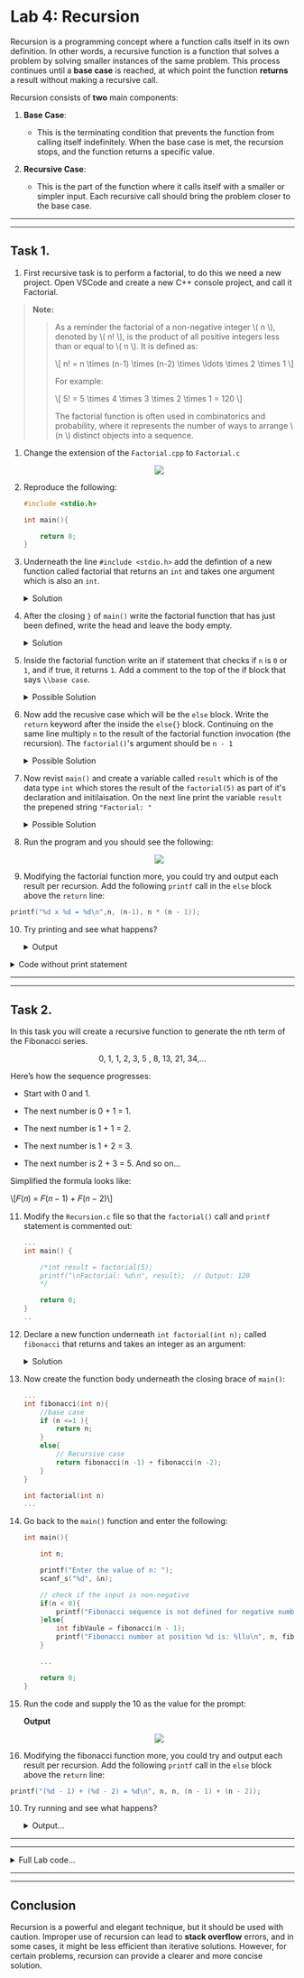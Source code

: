 # Lab 4: Recursion

Recursion is a programming concept where a function calls itself in its own definition. In other words, a recursive function is a function that solves a problem by solving smaller instances of the same problem. This process continues until a **base case** is reached, at which point the function **returns** a result without making a recursive call.

Recursion consists of **two** main components:

1. **Base Case**: 
   - This is the terminating condition that prevents the function from calling itself indefinitely. When the base case is met, the recursion stops, and the function returns a specific value.

2. **Recursive Case**: 
   - This is the part of the function where it calls itself with a smaller or simpler input. Each recursive call should bring the problem closer to the base case.



-----------------------------------
-----------------------------------

## Task 1.

1. First recursive task is to perform a factorial, to do this we need a new project. Open VSCode and create a new C++ console project, and call it Factorial.

>**Note:**
>>
>>    As a reminder the factorial of a non-negative integer \\( n \\), denoted by \\( n! \\), is the product of all positive integers less than or equal to \\( n \\). It is defined as:
>>
>>    \\[ n! = n \times (n-1) \times (n-2) \times \ldots \times 2 \times 1 \\]
>>
>>For example:
>>
>>    \\[ 5! = 5 \times 4 \times 3 \times 2 \times 1 = 120 \\]
>>
>>The factorial function is often used in combinatorics and probability, where it represents the number of ways to arrange \\(n \\) distinct objects into a sequence.


1. Change the extension of the `Factorial.cpp` to `Factorial.c`

    <div align=center>

    ![](./figures/step1.png)

    </div>

2. Reproduce the following:
    ```c
    #include <stdio.h>

    int main(){

        return 0;
    }
    ```

3. Underneath the line `#include <stdio.h>` add the defintion of a new function called factorial that returns an `int` and takes one argument which is also an `int`.
   <details>
   <summary>Solution</summary>

    ```c
    int factorial(int n);
    ```

   </details>

<p></p>

4. After the closing `}` of `main()` write the factorial function that has just been defined, write the head and leave the body empty. 

    <details>
    <summary>Solution</summary>

    ```c
    int main(){
        ...
    }

    int factorial(int n){

    }
    ```

    </details>

5. Inside the factorial function write an if statement that checks if `n` is `0` or `1`, and if true, it returns `1`. Add a comment to the top of the if block that says `\\base case`. 


    <details>
    <summary>Possible Solution</summary>

    ```c
    int factorial(int n) {
        // Base case
        if (n == 0 || n == 1) {
            return 1;
        }
    }
    ```

    </details>

6. Now add the recusive case which will be the `else` block. Write the `return` keyword after the inside the `else{}` block. Continuing on the same line multiply `n` to the result of the factorial function invocation (the recursion). The `factorial()`'s argument should be `n - 1`

    <details>
    <summary>Possible Solution</summary>

    ```c
    int factorial(int n) {
        // Base case
        if (n == 0 || n == 1) {
            return 1;
        }else {
            // Recursive case
            return n * factorial(n - 1);
        }
    }
    ```

    </details>


7. Now revist `main()` and create a variable called `result` which is of the data type `int` which stores the result of the `factorial(5)` as part of it's declaration and initilaisation. On the next line print the variable `result` the prepened string `"Factorial: "`


    <details>
    <summary>Possible Solution</summary>

    ```c
    int main() {
        // Example usage
        int result = factorial(5);
        printf("Factorial: %d\n", result);  // Output: 120

        return 0;
    }
    ```
    </details>

8. Run the program and you should see the following:

    <div align=center>

    ![](./figures/step2.png)

    </div>

9. Modifying the factorial function more, you could try and output each result per recursion. Add the following `printf` call in the `else` block above the `return` line:

```c
printf("%d x %d = %d\n",n, (n-1), n * (n - 1));
```
10. Try printing and see what happens?

    <details>
    <summary>Output</summary>

    ![](./figures/step3.png)

    So why is this happening, the result is 120 but here it would appear that 2,880 = 20 x 12 x 6 x 2

    ```sql
    Call: factorial(5)
    |
    └── Print: 5 x 4 = 20
    └── Call: factorial(4)
        |
        └── Print: 4 x 3 = 12
        └── Call: factorial(3)
            |
            └── Print: 3 x 2 = 6
            └── Call: factorial(2)
                |
                └── Print: 2 x 1 = 2
                └── Call: factorial(1)
                |   Base Case: return 1
                └── Returned: 2 x 1 = 2
            └── Returned: 3 x 2 = 6
        └── Returned: 4 x 6 = 24
    └── Returned: 5 x 24 = 120
    Final Result: 120
    ```
    
    This diagram shows the sequence of recursive calls and how each call contributes to the final result of 120. The **base case** is reached when *n=1*, and the recursion starts unwinding, multiplying the results as it goes back up the chain of calls. The final result is the product of all the values calculated during the recursion.

    The final result is still 120, but the print statements highlight the individual multiplicative steps in the computation

    </details><p></p>


<details>
<summary>Code without print statement</summary>

```c
#include <stdio.h>

// Function prototype
int factorial(int n);

int main() {
    // Example usage
    int result = factorial(5);
    printf("Factorial: %d\n", result);  // Output: 120

    return 0;
}

// Function definition
int factorial(int n) {
    // Base case
    if (n == 0 || n == 1) {
        return 1;
    } else {
        // Recursive case
        return n * factorial(n - 1);
    }
}
```

</details><p></p>

-----------------------------
-----------------------------

## Task 2.

In this task you will create a recursive function to generate the *n*th term of the Fibonacci series.

<div align=center>

0, 1, 1, 2, 3, 5 , 8, 13, 21, 34,…

</div>

Here’s how the sequence progresses:

- Start with 0 and 1.

- The next number is 0 + 1 = 1.
- The next number is 1 + 1 = 2.
- The next number is 1 + 2 = 3.
- The next number is 2 + 3 = 5. And so on...

Simplified the formula looks like: 

\\[𝐹(𝑛) = 𝐹(𝑛 − 1) + 𝐹(𝑛 − 2)\\]

11. Modify the `Recursion.c` file so that the `factorial()` call and `printf` statement is commented out:

    ```c
    ...
    int main() {

        /*int result = factorial(5);
        printf("\nFactorial: %d\n", result);  // Output: 120
        */

        return 0;
    }
    ..   
    ```

12. Declare a new function underneath `int factorial(int n);` called `fibonacci` that returns and takes an integer as an argument:

    <details>
    <summary>Solution</summary>#

    ```c
    int fibonacci(int n);
    ```

    </details>


13. Now create the function body underneath the closing brace of `main()`:

    ```c
    ...
    int fibonacci(int n){
        //base case
        if (n <=1 ){
            return n;
        }
        else{
            // Recursive case
            return fibonacci(n -1) + fibonacci(n -2);
        }
    }

    int factorial(int n)
    ...
    ```

14. Go back to the `main()` function and enter the following:

    ```c
    int main(){

        int n;

        printf("Enter the value of n: ");
        scanf_s("%d", &n);

        // check if the input is non-negative
        if(n < 0){
            printf("Fibonacci sequence is not defined for negative numbers.");
        }else{
            int fibVaule = fibonacci(n - 1);
            printf("Fibonacci number at position %d is: %llu\n", n, fibValue);
        }

        ...

        return 0;
    }

    ```

15. Run the code and supply the 10 as the value for the prompt:

    **Output**

    <div align=center>

    ![](./figures/step4.png)

    </div>

16. Modifying the fibonacci function more, you could try and output each result per recursion. Add the following `printf` call in the `else` block above the `return` line:

```c
printf("(%d - 1) + (%d - 2) = %d\n", n, n, (n - 1) + (n - 2));
```
10. Try running and see what happens?

    <details>
    <summary>Output...</summary>

    ![](./figures/step5.png)

    Digrammitcally the program the recurison happens like this: 

    
    ```sql
    Call: fibonacci(5)
    |
    └── Print: (5 - 1) + (5 - 2) = 5
    └── Call: fibonacci(4)
        |
        └── Print: (4 - 1) + (4 - 2) = 5
        └── Call: fibonacci(3)
            |
            └── Print: (3 - 1) + (3 - 2) = 3
            └── Call: fibonacci(2)
                |
                └── Print: (2 - 1) + (2 - 2) = 1
                └── Call: fibonacci(1)
                    Base Case: return 1
                    Returned: 1
                └── Call: fibonacci(0)
                    Base Case: return 0
                    Returned: 0
                Returned: 1
            Returned: 2
        Returned: 3
    Returned: 5
    Final Result: Fibonacci number at position 5 is: 5
    ```

    The textual representation above shows the recursive calls and their relationships for the Fibonacci sequence with `n = 5`. Let's break down the structure and explain each part:

    - **Call: fibonacci(5)**
        - This is the initial call with \(n = 5\).
        - It prints the sum of the two preceding Fibonacci numbers for the current level.

    - **Call: fibonacci(4)**
        - This is a recursive call from the first level with \(n = 4\).
        - It prints the sum of the two preceding Fibonacci numbers for the current level.

    - **Call: fibonacci(3)**
        - This is a recursive call from the second level with \(n = 3\).
        - It prints the sum of the two preceding Fibonacci numbers for the current level.

    - **Call: fibonacci(2)**
        - This is a recursive call from the third level with \(n = 2\).
        - It prints the sum of the two preceding Fibonacci numbers for the current level.

    - **Call: fibonacci(1) and fibonacci(0)**
        - These are base cases, and they don't print the sum.
        - They return 1 and 0, respectively.

    The diagram shows the hierarchy of recursive calls, where each node represents a call to the `fibonacci` function with a specific value of \(n\). The "Print" lines indicate where the sum is printed. The "Returned" lines indicate the value returned from a particular call.

    The final result is printed at the bottom as "Final Result: Fibonacci number at position 5 is: 5". This is the cumulative result obtained by adding the values returned from the recursive calls.

    This kind of diagram is useful for visualizing the flow of recursive calls and understanding how the function evaluates the Fibonacci sequence for a given input.

    </details><p></p>

------------------------------
------------------------------

<details>
<summary>Full Lab code...</summary>

```c
#include <stdio.h>

// Function prototype
int factorial(int n);
int fibonacci(int c);
int sizeofthearray(int* arr);

int main() {

    int n;

    printf("Enter the value of n: ");
    scanf_s("%d", &n);

    // check if the input is non-negative
    if (n < 0) {
        printf("Fibonacci sequence is not defined for negative numbers.");
    }
    else {
        int fibValue = fibonacci(n - 1);
        printf("Fibonacci number at position %d is: %llu\n", n, fibValue);
    }

    int result = factorial(5);
    printf("\nFactorial: %d\n", result);  // Output: 120
    
    return 0;
}

int sizeofthearray(int* arr)
{
    size_t some_array_n = sizeof(arr) / sizeof(arr[0]);
    printf("Size of array is: %ld", some_array_n);
}


int fibonacci(int n) {
    //base case
    if (n <= 1) {
        return n;
    }
    else {
        printf("(%d - 1) + (%d - 2) = %d\n", n, n, (n - 1) + (n - 2));
        return fibonacci(n - 1) + fibonacci(n - 2);
    }
}


int factorial(int n) {
    // Base case
    if (n == 0 || n == 1) {
        
        return 1;
    }
    else {
        // Recursive case
        printf("%d x %d = %d\n",n, (n-1), n * (n - 1));
        return n * factorial(n - 1);
    }
}
```

</details><p></p>

------------------------------
------------------------------


## Conclusion

Recursion is a powerful and elegant technique, but it should be used with caution. Improper use of recursion can lead to **stack overflow** errors, and in some cases, it might be less efficient than iterative solutions. However, for certain problems, recursion can provide a clearer and more concise solution.
